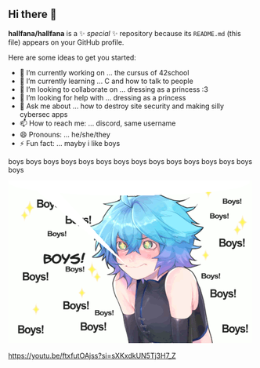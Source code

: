 ## Hi there 👋


**hallfana/hallfana** is a ✨ _special_ ✨ repository because its `README.md` (this file) appears on your GitHub profile.

Here are some ideas to get you started:

- 🔭 I’m currently working on ... the cursus of 42school
- 🌱 I’m currently learning ... C and how to talk to people
- 👯 I’m looking to collaborate on ... dressing as a princess :3
- 🤔 I’m looking for help with ... dressing as a princess
- 💬 Ask me about ... how to destroy site security and making silly cybersec apps
- 📫 How to reach me: ... discord, same username
- 😄 Pronouns: ... he/she/they
- ⚡ Fun fact: ... mayby i like boys

boys boys boys boys boys boys boys boys boys boys boys boys boys boys boys 

![silly dude :3](https://raw.githubusercontent.com/hallfana/hallfana/refs/heads/main/boys-boykisser.gif)

https://youtu.be/ftxfutOAjss?si=sXKxdkUN5Tj3H7_Z